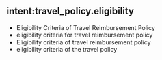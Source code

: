 ## intent:travel_policy.eligibility
- Eligibility Criteria of Travel Reimbursement Policy
- eligibility criteria for travel reimbursement policy
- Eligibility criteria of travel reimbursement policy
- eligibility criteria of the travel policy

